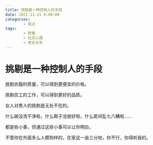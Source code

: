 ```yaml
---
title: 挑剔是一种控制人的手段
date: 2021-11-21 6:00:00
categories:
        - 观点
tags:
        - 转载
        - 社交心理
        - 男女关系
---
```


# 挑剔是一种控制人的手段

挑剔衣服的质量，可以得到更便宜的价格。

挑剔员工的工作，可以得到更好的品质。

女人对男人的挑剔是无处不在的。

什么碗没洗干净啦，什么鞋子没放好啦，什么房间乱七八糟啦……

都是些小事，但通过这些小事可以让你明白，

不管你在外面多么人模狗样的，在家这一亩三分地，你不行，你得听我的。
